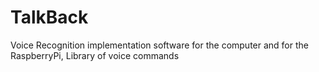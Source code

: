 TalkBack
========

Voice Recognition implementation software for the computer and for the RaspberryPi, Library of voice commands
